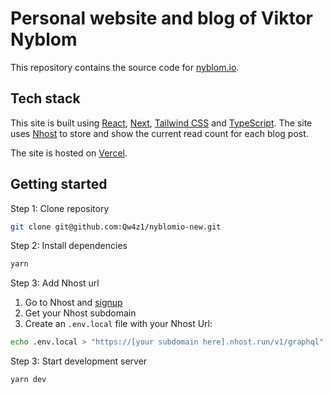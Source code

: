 # Personal website and blog of Viktor Nyblom

This repository contains the source code for [nyblom.io](https://nyblom.io).

## Tech stack

This site is built using [React](https://reactjs.org/), [Next](https://nextjs.org/), [Tailwind CSS](https://tailwindcss.com/) and [TypeScript](https://www.typescriptlang.org/). The site uses [Nhost](https://nhost.io/) to store and show the current read count for each blog post.

The site is hosted on [Vercel](https://vercel.com/).

## Getting started

Step 1: Clone repository

```bash
git clone git@github.com:Qw4z1/nyblomio-new.git
```

Step 2: Install dependencies

```bash
yarn
```

Step 3: Add Nhost url

  1. Go to Nhost and [signup](https://app.nhost.io/signup)
  2. Get your Nhost subdomain
  3. Create an `.env.local` file with your Nhost Url:

```bash
echo .env.local > "https://[your subdomain here].nhost.run/v1/graphql"
```

Step 3: Start development server

```bash
yarn dev
```
